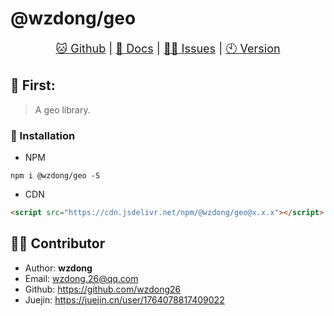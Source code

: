 # @wzdong/geo

<p align="center" style="font-size: large">
    <a href="https://github.com/wzdong26/-wzdong/tree/main/packages/geo">🐱 Github</a>
     | 
    <a href="https://github.com/wzdong26/-wzdong/tree/main/packages/geo/md/doc.md">📖 Docs</a>
     | 
    <a href="https://github.com/wzdong26/-wzdong/issues">👨‍🔧 Issues</a>
     |
    <a href="https://github.com/wzdong26/-wzdong/tree/main/packages/geo/md/version.md">🕙 Version</a>
</p>
<!-- <p align="right">
    <a href="https://github.com/wzdong26/-wzdong/tree/main/packages/geo/README_zh.md">中文</a>
    - | -
    <i>EN</i> 
</p> -->

## 📙 First:

> A geo library.

### 🔨 Installation

-   NPM

```
npm i @wzdong/geo -S
```

-   CDN

```html
<script src="https://cdn.jsdelivr.net/npm/@wzdong/geo@x.x.x"></script>
```

## 🙆‍♂️ Contributor

-   Author: **wzdong**
-   Email: wzdong.26@qq.com
-   Github: https://github.com/wzdong26
-   Juejin: https://juejin.cn/user/1764078817409022
